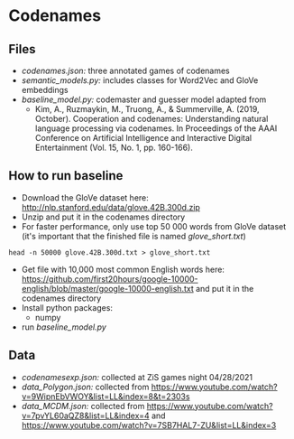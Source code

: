 # Codenames

## Files
* *codenames.json:* three annotated games of codenames
* *semantic_models.py:* includes classes for Word2Vec and GloVe embeddings
* *baseline_model.py:* codemaster and guesser model adapted from
    - Kim, A., Ruzmaykin, M., Truong, A., & Summerville, A. (2019, October). Cooperation and codenames: Understanding natural language processing via codenames. In Proceedings of the AAAI Conference on Artificial Intelligence and Interactive Digital Entertainment (Vol. 15, No. 1, pp. 160-166).

## How to run baseline
* Download the GloVe dataset here: http://nlp.stanford.edu/data/glove.42B.300d.zip
* Unzip and put it in the codenames directory
* For faster performance, only use top 50 000 words from GloVe dataset (it's important that the finished file is named *glove_short.txt*)
```
head -n 50000 glove.42B.300d.txt > glove_short.txt
```
* Get file with 10,000 most common English words here: https://github.com/first20hours/google-10000-english/blob/master/google-10000-english.txt and put it in the codenames directory
* Install python packages:
    - numpy
* run *baseline_model.py*

## Data
* *codenamesexp.json:* collected at ZiS games night 04/28/2021
* *data_Polygon.json:* collected from https://www.youtube.com/watch?v=9WipnEbVWOY&list=LL&index=8&t=2303s
* *data_MCDM.json:* collected from https://www.youtube.com/watch?v=7pvYL60aQZ8&list=LL&index=4 and https://www.youtube.com/watch?v=7SB7HAL7-ZU&list=LL&index=3